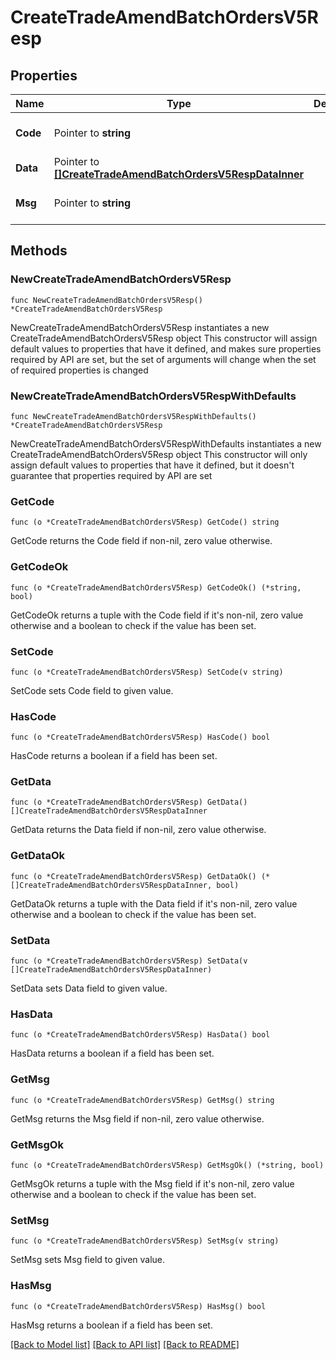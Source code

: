 # CreateTradeAmendBatchOrdersV5Resp

## Properties

Name | Type | Description | Notes
------------ | ------------- | ------------- | -------------
**Code** | Pointer to **string** |  | [optional] [default to ""]
**Data** | Pointer to [**[]CreateTradeAmendBatchOrdersV5RespDataInner**](CreateTradeAmendBatchOrdersV5RespDataInner.md) |  | [optional] 
**Msg** | Pointer to **string** |  | [optional] [default to ""]

## Methods

### NewCreateTradeAmendBatchOrdersV5Resp

`func NewCreateTradeAmendBatchOrdersV5Resp() *CreateTradeAmendBatchOrdersV5Resp`

NewCreateTradeAmendBatchOrdersV5Resp instantiates a new CreateTradeAmendBatchOrdersV5Resp object
This constructor will assign default values to properties that have it defined,
and makes sure properties required by API are set, but the set of arguments
will change when the set of required properties is changed

### NewCreateTradeAmendBatchOrdersV5RespWithDefaults

`func NewCreateTradeAmendBatchOrdersV5RespWithDefaults() *CreateTradeAmendBatchOrdersV5Resp`

NewCreateTradeAmendBatchOrdersV5RespWithDefaults instantiates a new CreateTradeAmendBatchOrdersV5Resp object
This constructor will only assign default values to properties that have it defined,
but it doesn't guarantee that properties required by API are set

### GetCode

`func (o *CreateTradeAmendBatchOrdersV5Resp) GetCode() string`

GetCode returns the Code field if non-nil, zero value otherwise.

### GetCodeOk

`func (o *CreateTradeAmendBatchOrdersV5Resp) GetCodeOk() (*string, bool)`

GetCodeOk returns a tuple with the Code field if it's non-nil, zero value otherwise
and a boolean to check if the value has been set.

### SetCode

`func (o *CreateTradeAmendBatchOrdersV5Resp) SetCode(v string)`

SetCode sets Code field to given value.

### HasCode

`func (o *CreateTradeAmendBatchOrdersV5Resp) HasCode() bool`

HasCode returns a boolean if a field has been set.

### GetData

`func (o *CreateTradeAmendBatchOrdersV5Resp) GetData() []CreateTradeAmendBatchOrdersV5RespDataInner`

GetData returns the Data field if non-nil, zero value otherwise.

### GetDataOk

`func (o *CreateTradeAmendBatchOrdersV5Resp) GetDataOk() (*[]CreateTradeAmendBatchOrdersV5RespDataInner, bool)`

GetDataOk returns a tuple with the Data field if it's non-nil, zero value otherwise
and a boolean to check if the value has been set.

### SetData

`func (o *CreateTradeAmendBatchOrdersV5Resp) SetData(v []CreateTradeAmendBatchOrdersV5RespDataInner)`

SetData sets Data field to given value.

### HasData

`func (o *CreateTradeAmendBatchOrdersV5Resp) HasData() bool`

HasData returns a boolean if a field has been set.

### GetMsg

`func (o *CreateTradeAmendBatchOrdersV5Resp) GetMsg() string`

GetMsg returns the Msg field if non-nil, zero value otherwise.

### GetMsgOk

`func (o *CreateTradeAmendBatchOrdersV5Resp) GetMsgOk() (*string, bool)`

GetMsgOk returns a tuple with the Msg field if it's non-nil, zero value otherwise
and a boolean to check if the value has been set.

### SetMsg

`func (o *CreateTradeAmendBatchOrdersV5Resp) SetMsg(v string)`

SetMsg sets Msg field to given value.

### HasMsg

`func (o *CreateTradeAmendBatchOrdersV5Resp) HasMsg() bool`

HasMsg returns a boolean if a field has been set.


[[Back to Model list]](../README.md#documentation-for-models) [[Back to API list]](../README.md#documentation-for-api-endpoints) [[Back to README]](../README.md)


